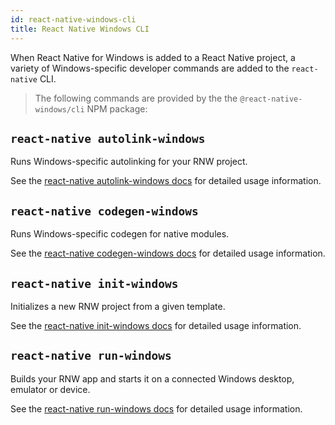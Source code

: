 ```yaml
---
id: react-native-windows-cli
title: React Native Windows CLI
---
```


When React Native for Windows is added to a React Native project, a variety of Windows-specific developer commands are added to the `react-native` CLI.

> The following commands are provided by the the `@react-native-windows/cli` NPM package:

## `react-native autolink-windows`

Runs Windows-specific autolinking for your RNW project.

See the [react-native autolink-windows docs](autolink-windows-cli.md) for detailed usage information.

## `react-native codegen-windows`

Runs Windows-specific codegen for native modules.

See the [react-native codegen-windows docs](codegen-windows-cli.md) for detailed usage information.

## `react-native init-windows`

Initializes a new RNW project from a given template.

See the [react-native init-windows docs](init-windows-cli.md) for detailed usage information.

## `react-native run-windows`

Builds your RNW app and starts it on a connected Windows desktop, emulator or device.

See the [react-native run-windows docs](run-windows-cli.md) for detailed usage information.
